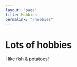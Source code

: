 ```yaml
---
layout: "page"
title: Hobbies
permalink: "/hobbies"
---
```


# Lots of hobbies

I like fish & potatoes!